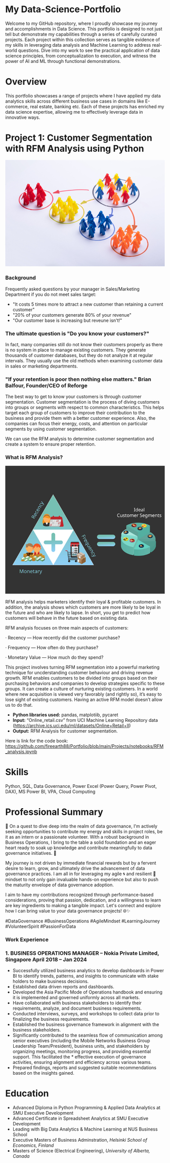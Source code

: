 # My Data-Science-Portfolio
Welcome to my GitHub repository, where I proudly showcase my journey and accomplishments in Data Science. This portfolio is designed to not just tell but demonstrate my capabilities through a series of carefully curated projects. Each project within this collection serves as tangible evidence of my skills in leveraging data analysis and Machine Learning to address real-world questions. Dive into my work to see the practical application of data science principles, from conceptualization to execution, and witness the power of AI and ML through functional demonstrations.

# Overview
This portfolio showcases a range of projects where I have applied my data analytics skills across different business use cases in domains like E-commerce, real estate, banking etc. Each of these projects has enriched my data science expertise, allowing me to effectively leverage data in innovative ways. 

# Project 1: Customer Segmentation with RFM Analysis using Python 
![image](segmentation.jpg) 

### Background

Frequently asked questions by your manager in Sales/Marketing Department if you do not meet sales target:
- "It costs 5 times more to attract a new customer than retaining a current customer"
- "20% of your customers generate 80% of your revenue"
- "Our customer base is increasing but reveune isn't!"
### The ultimate question is "Do you know your customers?"

In fact, many companies still do not know their customers properly as there is no system in place to manage existing customers. They generate thousands of customer databases, but they do not analyze it at regular intervals. They usually use the old methods when examining customer data in sales or marketing departments.

### "If your retention is poor then nothing else matters." Brian Balfour, Founder/CEO of Reforge

The best way to get to know your customers is through customer segmentation.
Customer segmentation is the process of diving customers into groups or segments with respect to common characteristics.
This helps target each group of customers to improve their contribution to the business and provide them with a better customer experience.
Also, the companies can focus their energy, costs, and attention on particular segments by using customer segmentation.

We can use the RFM analysis to determine customer segmentation and create a system to ensure proper retention. 

### What is RFM Analysis?
![image](RFM.jpg) 

RFM analysis helps marketers identify their loyal & profitable customers. In addition, the analysis shows which customers are more likely to be loyal in the future and who are likely to lapse. In short, you get to predict how customers will behave in the future based on existing data.

RFM analysis focuses on three main aspects of customers:

· Recency — How recently did the customer purchase?

· Frequency — How often do they purchase?

· Monetary Value — How much do they spend?

This project involves turning RFM segmentation into a powerful marketing technique for uncderstanding customer behaviour and driving revenue growth. RFM enables customers to be divided into groups based on their purchasing behaviors and companies to develop strategies specific to these groups. It can create a culture of nurturing existing customers. In a world where new acquisition is viewed very favorably (and rightly so), it’s easy to lose sight of existing customers. Having an active RFM model doesn’t allow us to do that.

* **Python libraries used:** pandas, matplotiib, pycaret
* **Input:** “Online_retail.csv” from UCI Machine Learning Repository data (https://archive.ics.uci.edu/ml/datasets/Online+Retail+II) 
* **Output:** RFM Analysis for customer segmentation.

Here is link for the code book: https://github.com/fireearth88/Portfolio/blob/main/Projects/notebooks/RFM_analysis.ipynb 


# Skills
Python, SQL, Data Governance, Power Excel (Power Query, Power Pivot, DAX), MS Power BI, VPA, Cloud Computing

# Professional Summary
🌟 On a quest to dive deep into the realm of data governance, I'm actively seeking opportunities to contribute my energy and skills in project roles, be it as an intern or a passionate volunteer. With a robust background in Business Operations, I bring to the table a solid foundation and an eager heart ready to soak up knowledge and contribute meaningfully to data governance initiatives. 🚀

My journey is not driven by immediate financial rewards but by a fervent desire to learn, grow, and ultimately drive the advancement of data governance practices. I am all in for leveraging my agile 🌀 and resilient 💪 mindset to not only gain invaluable hands-on experience but also to push the maturity envelope of data governance adoption.

I aim to have my contributions recognized through performance-based considerations, proving that passion, dedication, and a willingness to learn are key ingredients to making a tangible impact. Let's connect and explore how I can bring value to your data governance projects! 🌐✨

#DataGovernance #BusinessOperations #AgileMindset #LearningJourney #VolunteerSpirit #PassionForData

### Work Experience
### 1. BUSINESS OPERATIONS MANAGER – Nokia Private Limited, Singapore                                                            April 2018 – Jan 2024
*	Successfully utilized business analytics to develop dashboards in Power BI to identify trends, patterns, and insights to communicate with stake holders to make business decisions. 
*	Established data driven reports and dashboards.
*	Developed the Asia Pacific Mode of Operations handbook and ensuring it is implemented and governed uniformly across all markets.
*	Have collaborated with business stakeholders to identify their requirements, analyze, and document business requirements.
*	Conducted interviews, surveys, and workshops to collect data prior to finalizing the business requirements.
*	Established the business governance framework in alignment with the business stakeholders.
*	Significantly contributed to the seamless flow of communication among senior executives (including the Mobile Networks Business Group Leadership Team/President), business units, and stakeholders by organizing meetings, monitoring progress, and providing essential support. This facilitated the * effective execution of governance activities, ensuring alignment and efficiency across various teams. 
*	Prepared findings, reports and suggested suitable recommendations based on the insights gained. 

# Education
* Advanced Diploma in Python Programming & Applied Data Analytics at SMU Executive Development
* Advanced Certificate in Spreadsheet Analytics at SMU Executive Development
* Leading with Big Data Analytics & Machine Learning at NUS Business School
* Executive Masters of Business Adminstration, *Helsinki School of Economics, Finland*
* Masters of Science (Electrical Engineering), *University of Alberta, Canada*
